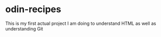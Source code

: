 # odin-recipes
This is my first actual project I am doing to understand HTML as well as understanding Git
